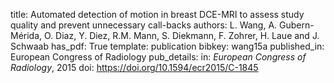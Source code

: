 title: Automated detection of motion in breast DCE-MRI to assess study quality and prevent unnecessary call-backs
authors: L. Wang, A. Gubern-Mérida, O. Diaz, Y. Diez, R.M. Mann, S. Diekmann, F. Zohrer, H. Laue and J. Schwaab
has_pdf: True
template: publication
bibkey: wang15a
published_in: European Congress of Radiology
pub_details: in: <i>European Congress of Radiology</i>, 2015
doi: https://doi.org/10.1594/ecr2015/C-1845
